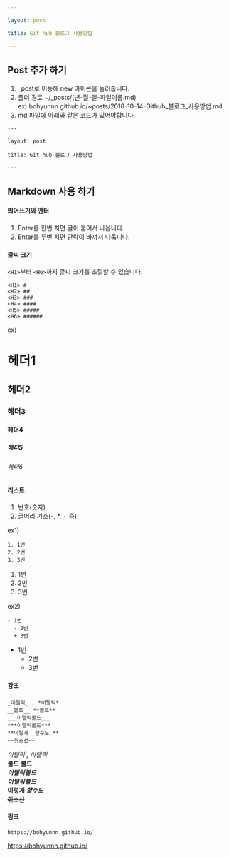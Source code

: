```yaml
---

layout: post

title: Git hub 블로그 사용방법

---
```


Post 추가 하기
-------------------
1. _post로 이동해 new 아이콘을 눌러줍니다.
2. 폴더 경로 
 ~/_posts/(년-월-일-파일이름.md)  
  ex) bohyunnn.github.io/~posts/2018-10-14-Github_블로그_사용방법.md
3. md 파일에 아래와 같은 코드가 있어야합니다.  

```  
---

layout: post

title: Git hub 블로그 사용방법

---
```  

Markdown 사용 하기
-------------------
#### 띄어쓰기와 엔터
1. Enter를 한번 치면 글이 붙어서 나옵니다.
2. Enter를 두번 치면 단락이 바껴서 나옵니다.  

#### 글씨 크기
```<H1>```부터 ```<H6>```까지 글씨 크기를 조절할 수 있습니다.

  ```
  <H1> #  
  <H2> ##  
  <H3> ###  
  <H4> ####  
  <H5> #####  
  <H6> ######
  ```

ex)
# 헤더1
## 헤더2
### 헤더3
#### 헤더4
##### 헤더5
###### 헤더6
  
#### 리스트
 1. 번호(숫자)
 2. 글머리 기호(-, *, + 중)
 
 ex1)
 ```
 1. 1번
 2. 2번
 3. 3번
 ```
 
 1. 1번
 2. 2번
 3. 3번
 
  ex2)
 ```
 - 1번
   - 2번
   + 3번
 ```
 - 1번
   - 2번
   + 3번
 
#### 강조
 ```
 _이탤릭_ , *이탤릭*
__볼드__ **볼드**
___이탤릭볼드___
***이탤릭볼드***
**이렇게 _할수도_**
~~취소선~~
 ```
 
 _이탤릭_ , *이탤릭*  
__볼드__ **볼드**  
___이탤릭볼드___  
***이탤릭볼드***  
**이렇게 _할수도_**  
~~취소선~~  

#### 링크
```
https://bohyunnn.github.io/
```
https://bohyunnn.github.io/
